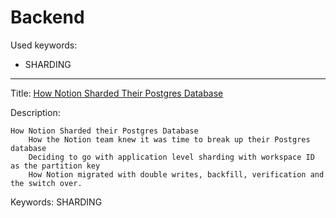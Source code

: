 # Backend

Used keywords:
* SHARDING

<hr/>

Title: [How Notion Sharded Their Postgres Database](https://blog.quastor.org/p/notion-sharded-postgres-database-8af4)

Description:
```
How Notion Sharded their Postgres Database
    How the Notion team knew it was time to break up their Postgres database
    Deciding to go with application level sharding with workspace ID as the partition key
    How Notion migrated with double writes, backfill, verification and the switch over.
```

Keywords: SHARDING